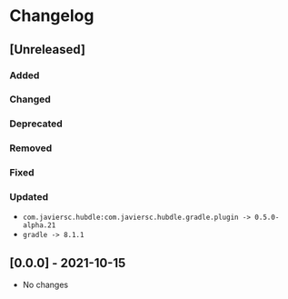 # Changelog

## [Unreleased]

### Added

### Changed

### Deprecated

### Removed

### Fixed

### Updated

- `com.javiersc.hubdle:com.javiersc.hubdle.gradle.plugin -> 0.5.0-alpha.21`
- `gradle -> 8.1.1`

## [0.0.0] - 2021-10-15

- No changes

